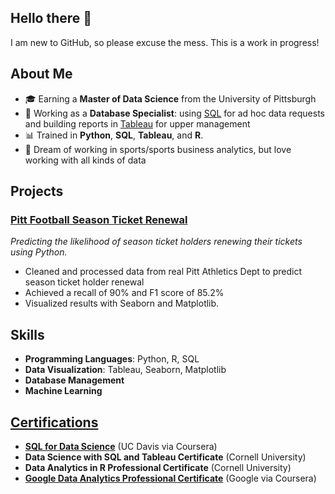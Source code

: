 ## Hello there 👋

I am new to GitHub, so please excuse the mess. This is a work in progress!

## About Me

- 🎓 Earning a **Master of Data Science** from the University of Pittsburgh
- 💼 Working as a **Database Specialist**: using [SQL](https://github.com/TravisRogan/SQL) for ad hoc data requests and building reports in [Tableau](https://public.tableau.com/app/profile/travis.rogan/vizzes) for upper management
- 📊 Trained in **Python**, **SQL**, **Tableau**, and **R**.
- 🏈 Dream of working in sports/sports business analytics, but love working with all kinds of data

## Projects

### [Pitt Football Season Ticket Renewal](https://github.com/TravisRogan/pitt_athletics)
*Predicting the likelihood of season ticket holders renewing their tickets using Python.*

- Cleaned and processed data from real Pitt Athletics Dept to predict season ticket holder renewal
- Achieved a recall of 90% and F1 score of 85.2%
- Visualized results with Seaborn and Matplotlib.

## Skills
- **Programming Languages**: Python, R, SQL
- **Data Visualization**: Tableau, Seaborn, Matplotlib
- **Database Management**
- **Machine Learning**

## [Certifications](https://www.linkedin.com/in/travisrogan)
- **[SQL for Data Science](https://coursera.org/share/bc0188ab3f00b05748b286ad6d76a7e6)** (UC Davis via Coursera)
- **Data Science with SQL and Tableau Certificate** (Cornell University)
- **Data Analytics in R Professional Certificate** (Cornell University)
- **[Google Data Analytics Professional Certificate](https://coursera.org/share/4fecb45b99eacdfcad2c6a2f08809efb)** (Google via Coursera)


<!--
**TravisRogan/TravisRogan** is a ✨ _special_ ✨ repository because its `README.md` (this file) appears on your GitHub profile.

Here are some ideas to get you started:

- 🔭 I’m currently working on ...
- 🌱 I’m currently learning ...
- 👯 I’m looking to collaborate on ...
- 🤔 I’m looking for help with ...
- 💬 Ask me about ...
- 📫 How to reach me: ...
- 😄 Pronouns: ...
- ⚡ Fun fact: ...
-->
